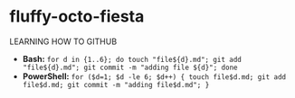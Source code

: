 # fluffy-octo-fiesta
LEARNING HOW TO GITHUB

 - **Bash:** `for d in {1..6}; do touch "file${d}.md"; git add "file${d}.md"; git commit -m "adding file ${d}"; done`
 - **PowerShell:** `for ($d=1; $d -le 6; $d++) { touch file$d.md; git add file$d.md; git commit -m "adding file$d.md"; }`
